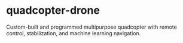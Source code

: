 # quadcopter-drone
Custom-built and programmed multipurpose quadcopter with remote control, stabilization, and machine learning navigation.
